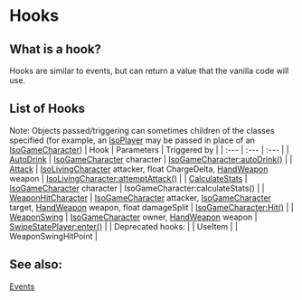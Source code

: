 # Hooks
## What is a hook?
Hooks are similar to events, but can return a value that the vanilla code will use.
## List of Hooks
Note: Objects passed/triggering can sometimes children of the classes specified (for example, an [IsoPlayer](https://projectzomboid.com/modding/zombie/characters/IsoPlayer.html) may be passed in place of an [IsoGameCharacter](https://projectzomboid.com/modding/zombie/characters/IsoGameCharacter.html))
| Hook | Parameters | Triggered by |
| :--- | :--- | :--- |
| [AutoDrink](/Hooks/AutoDrink.md) | [IsoGameCharacter](https://projectzomboid.com/modding/zombie/characters/IsoGameCharacter.html) character | [IsoGameCharacter:autoDrink()](https://projectzomboid.com/modding/zombie/characters/IsoGameCharacter.html#autoDrink()) |
| [Attack](/Hooks/Attack.md) | [IsoLivingCharacter](https://projectzomboid.com/modding/zombie/characters/IsoLivingCharacter.html) attacker, float ChargeDelta, [HandWeapon](https://projectzomboid.com/modding/zombie/inventory/types/HandWeapon.html) weapon | [IsoLivingCharacter:attemptAttack()](https://projectzomboid.com/modding/zombie/characters/IsoLivingCharacter.html#AttemptAttack(float)) |
| [CalculateStats](/Hooks/CalculateStats.md) | [IsoGameCharacter](https://projectzomboid.com/modding/zombie/characters/IsoGameCharacter.html) character | IsoGameCharacter:calculateStats() |
| [WeaponHitCharacter](/Hooks/WeaponHitCharacter.md) | [IsoGameCharacter](https://projectzomboid.com/modding/zombie/characters/IsoGameCharacter.html) attacker, [IsoGameCharacter](https://projectzomboid.com/modding/zombie/characters/IsoGameCharacter.html) target, [HandWeapon](https://projectzomboid.com/modding/zombie/inventory/types/HandWeapon.html) weapon, float damageSplit | [IsoGameCharacter:Hit()](https://projectzomboid.com/modding/zombie/characters/IsoGameCharacter.html#Hit(zombie.inventory.types.HandWeapon,zombie.characters.IsoGameCharacter,float,boolean,float,boolean)) |
| [WeaponSwing](/Hooks/WeaponSwing.md) | [IsoGameCharacter](https://projectzomboid.com/modding/zombie/characters/IsoGameCharacter.html) owner, [HandWeapon](https://projectzomboid.com/modding/zombie/inventory/types/HandWeapon.html) weapon | [SwipeStatePlayer:enter()](https://projectzomboid.com/modding/zombie/ai/states/SwipeStatePlayer.html#enter(zombie.characters.IsoGameCharacter)) |
| Deprecated hooks: |
| UseItem |
| WeaponSwingHitPoint |
## See also:
[Events](/Events.md)
